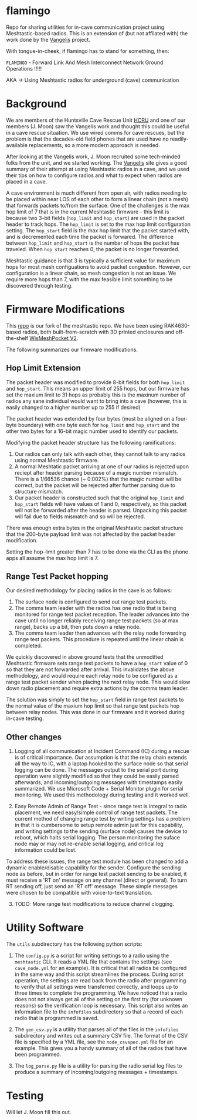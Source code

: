 # flamingo
Repo for sharing utilities for in-cave communication project using Meshtastic-based radios.  This is an extension of (but not affilated with) the work done by the [Vangelis](https://github.com/semper-ad-fundum/vangelis) project.

With tongue-in-cheek, if flamingo has to stand for something, then:

`FLAMINGO` - Forward Link And Mesh Interconnect Network Ground Operations !!!!! 


AKA -> Using Meshtastic radios for underground (cave) communication

# Background

We are members of the Huntsville Cave Rescue Unit [HCRU](https://www.hcru.org/) and one of our members (J. Moon) saw the Vangelis work and thought this could be useful in a cave rescue situation.  We use wired comms for cave rescues, but the problem is that the decades-old field phones that are used have no readily-available replacements, so a more modern approach is needed.

After looking at the Vangelis work, J. Moon recruited some tech-minded folks from the unit, and we started working.  The [Vangelis](https://github.com/semper-ad-fundum/vangelis) site gives a good summary of their attempt at using Meshtastic radios in a cave, and we used their tips on how to configure radios and what to expect when radios are placed in a cave.

A cave environment is much different from open air, with radios needing to be placed within near LOS of each other to form a linear chain (not a mesh) that forwards packets to/from the surface.   One of the challenges is the max hop limit of 7 that is in the current Meshtastic firmware - this limit is because two 3-bit fields (`hop_limit` and `hop_start`) are used in the packet header to track hops. The `hop_limit` is set to the max hop limit configuration setting.  The `hop_start` field is the max hop limit that the packet started with, and is decremented each time the packet is forwared. The difference between `hop_limit` and `hop_start` is the number of hops the packet has traveled.  When `hop_start` reaches 0, the packet is no longer forwarded.

Meshtastic guidance is that 3 is typically a sufficient value for maximum hops for most mesh configuations to avoid packet congestion. However, our configuration is a linear chain, so mesh congestion is not an issue. We require more hops than 7, with the max feasible limit something to be discovered through testing.

# Firmware Modifications

This [repo](https://github.com/meshtastic/firmware) is our fork of the meshtastic repo.   We have been using RAK4630-based radios, both built-from-scratch with 3D printed enclosures and off-the-shelf 
[WisMeshPocket V2](https://store.rokland.com/products/wismesh-pocket).

The following summarizes our firmware modifications.

## Hop Limit Extension

The packet header was modified to provide 8-bit fields for both `hop_limit` and `hop_start`.  This means an upper limit of 255 hops, but our firmware has set the maxium limit to 31 hops as probably this is the maxinum number of radios any sane individual would want to bring into a cave (however, this is easily changed to a higher number up to 255 if desired)

The packet header was extended by four bytes (must be aligned on a four-byte boundary) with one byte each for `hop_limit` and `hop_start` and the other two bytes for a 16-bit magic number used to identify our packets. 

Modifying the packet header structure has the following ramifications:

1. Our radios can only talk with each other, they cannot talk to any radios using normal Meshtastic firmware.
2. A normal Meshtatic packet arriving at one of our radios is rejected upon reciept after header parsing because of a magic number mismatch. There is a 1/66536 chance (~ 0.002%) that the magic number will be correct, but the packet will be rejected after further parsing due to structure mismatch.
3. Our packet header is constructed such that the original `hop_limit` and `hop_start` fields will have values of 1 and 0, respectively, so this packet will not be forwarded after the header is parsed.  Unpacking this packet will fail due to fields mismatch and so will be rejected.

There was enough extra bytes in the original Meshtastic packet structure that the 200-byte payload limit was not affected by the packet header modification.

Setting the hop-limit greater than 7 has to be done via the CLI as the phone apps all assume the max hop limit is 7.

## Range Test Packet hopping

Our desired methodology for placing radios in the cave is as follows:

1. The surface node is configured to send out range test packets.
2. The comms team leader with the radios has one radio that is being monitored for range test packet reception. The leader advances into the cave until no longer reliably receiving range test packets (so at max range), backs up a bit, then puts down a relay node.
3. The comms team leader then advances with the relay node forwarding range test packets.  This procedure is repeated until the linear chain is completed.

We quickly discovered in above ground tests that the unmodified Meshtastic firmware sets range test packets to have a `hop_start` value of 0 so that they are not forwarded after arrival.  This invalidates the above methodology, and would require each relay node to be configured as a range test packet sender when placing the next relay node.  This would slow down radio placement and require extra actions by the comms team leader.

The solution was simply to set the `hop_start` field in range test packets to the normal value of the maxium hop limit so that range test packets hop between relay nodes.   This was done in our firmware and it worked during in-cave testing.

## Other changes

1. Logging of all communication at Incident Command (IC) during a rescue is of critical importance. Our assumption is that the relay chain extends all the way to IC, with a laptop hooked to the surface node so that serial logging can be done.  The messages output to the serial port during operation were slightly modified so that they could be easily parsed afterwards, and incoming/outgoing messages with timestamps easily summarized. We use Microsoft Code + Serial Monitor plugin for serial monitoring. We used this methodology during testing and it worked well.

2. Easy Remote Admin of Range Test - since range test is integral to radio placement, we need easy/simple control of range test packets. The current method of changing range test by writing settings has a problem in that it is cumbersome to setup remote admin just for this capability, and writing settings to the sending (surface node) causes the device to reboot, which halts serial logging.  The person monitoring the suface node may or may not re-enable serial logging, and critical log information could be lost. 

To address these issues, the range test module has been changed to add a dynamic enable/disable capability for the sender. Configure the sending node as before, but in order for range test packet sending to be enabled, it must receive a 'RT on' message on any channel (direct or general).  To turn RT sending off, just send an 'RT off' message. These simple messages were chosen to be compatible with voice-to-text translation.

3. TODO: More range test modifications to reduce channel clogging.


# Utility Software

The `utils` subdirectory has the following python scripts:

1. The `config.py` is a script for writing settings to a radio using the `meshtastic` CLI. It reads a YML file that contains the settings (see `cave_node.yml` for an example). It is critical that all radios be configured in the same way and this script streamlines the process. During script operation, the settings are read back from the radio after programming to verify that all settings were transferred correctly, and loops up to three times to complete the programming. We have noticed that a radio does not not always get all of the setting on the first try (for unknown reasons) so the verification loop is necessary.  This script also writes an information file to the `infofiles` subdirectory so that a record of each radio that is programmed is saved.

2. The `gen_csv.py` is a utility that parses all of the files in the `infofiles` subdirectory and writes out a summary CSV file. The format of the CSV file is specified by a YML file, see the `node_csvspec.yml` file for an example. This gives you a handy summary of all of the radios that have been programmed.

3. The `log_parse.py` file is a utility for parsing the radio serial log files to produce a summary of incoming/outgoing messages + timestamps.


# Testing

Will let J. Moon fill this out.




